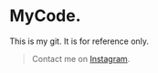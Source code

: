 # MyCode.
This is my git. It is for reference only.
>Contact me on [Instagram](https://www.instagram.com/hitrg54/).
